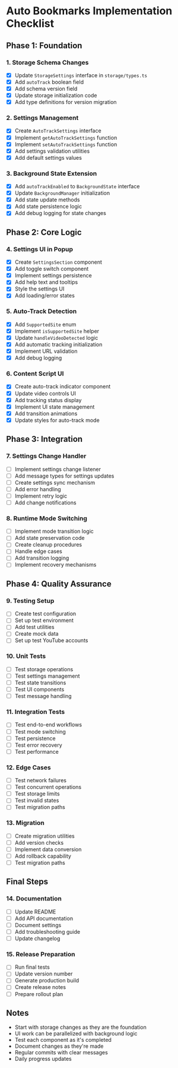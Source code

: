 # Auto Bookmarks Implementation Checklist

## Phase 1: Foundation

### 1. Storage Schema Changes
- [x] Update `StorageSettings` interface in `storage/types.ts`
- [x] Add `autoTrack` boolean field
- [x] Add schema version field
- [x] Update storage initialization code
- [x] Add type definitions for version migration

### 2. Settings Management
- [x] Create `AutoTrackSettings` interface
- [x] Implement `getAutoTrackSettings` function
- [x] Implement `setAutoTrackSettings` function
- [x] Add settings validation utilities
- [x] Add default settings values

### 3. Background State Extension
- [x] Add `autoTrackEnabled` to `BackgroundState` interface
- [x] Update `BackgroundManager` initialization
- [x] Add state update methods
- [x] Add state persistence logic
- [x] Add debug logging for state changes

## Phase 2: Core Logic

### 4. Settings UI in Popup
- [x] Create `SettingsSection` component
- [x] Add toggle switch component
- [x] Implement settings persistence
- [x] Add help text and tooltips
- [x] Style the settings UI
- [x] Add loading/error states

### 5. Auto-Track Detection
- [x] Add `SupportedSite` enum
- [x] Implement `isSupportedSite` helper
- [x] Update `handleVideoDetected` logic
- [x] Add automatic tracking initialization
- [x] Implement URL validation
- [x] Add debug logging

### 6. Content Script UI
- [x] Create auto-track indicator component
- [x] Update video controls UI
- [x] Add tracking status display
- [x] Implement UI state management
- [x] Add transition animations
- [x] Update styles for auto-track mode

## Phase 3: Integration

### 7. Settings Change Handler
- [ ] Implement settings change listener
- [ ] Add message types for settings updates
- [ ] Create settings sync mechanism
- [ ] Add error handling
- [ ] Implement retry logic
- [ ] Add change notifications

### 8. Runtime Mode Switching
- [ ] Implement mode transition logic
- [ ] Add state preservation code
- [ ] Create cleanup procedures
- [ ] Handle edge cases
- [ ] Add transition logging
- [ ] Implement recovery mechanisms

## Phase 4: Quality Assurance

### 9. Testing Setup
- [ ] Create test configuration
- [ ] Set up test environment
- [ ] Add test utilities
- [ ] Create mock data
- [ ] Set up test YouTube accounts

### 10. Unit Tests
- [ ] Test storage operations
- [ ] Test settings management
- [ ] Test state transitions
- [ ] Test UI components
- [ ] Test message handling

### 11. Integration Tests
- [ ] Test end-to-end workflows
- [ ] Test mode switching
- [ ] Test persistence
- [ ] Test error recovery
- [ ] Test performance

### 12. Edge Cases
- [ ] Test network failures
- [ ] Test concurrent operations
- [ ] Test storage limits
- [ ] Test invalid states
- [ ] Test migration paths

### 13. Migration
- [ ] Create migration utilities
- [ ] Add version checks
- [ ] Implement data conversion
- [ ] Add rollback capability
- [ ] Test migration paths

## Final Steps

### 14. Documentation
- [ ] Update README
- [ ] Add API documentation
- [ ] Document settings
- [ ] Add troubleshooting guide
- [ ] Update changelog

### 15. Release Preparation
- [ ] Run final tests
- [ ] Update version number
- [ ] Generate production build
- [ ] Create release notes
- [ ] Prepare rollout plan

## Notes
- Start with storage changes as they are the foundation
- UI work can be parallelized with background logic
- Test each component as it's completed
- Document changes as they're made
- Regular commits with clear messages
- Daily progress updates 